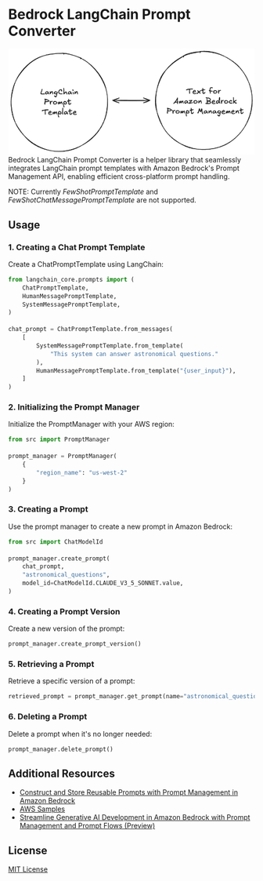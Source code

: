 # Bedrock LangChain Prompt Converter

![picture](./assets/picture.png)  
Bedrock LangChain Prompt Converter is a helper library that seamlessly integrates LangChain prompt templates with Amazon Bedrock's Prompt Management API, enabling efficient cross-platform prompt handling.  
  
NOTE: Currently *FewShotPromptTemplate* and *FewShotChatMessagePromptTemplate* are not supported.

## Usage

### 1. Creating a Chat Prompt Template

Create a ChatPromptTemplate using LangChain:

```python
from langchain_core.prompts import (
    ChatPromptTemplate,
    HumanMessagePromptTemplate,
    SystemMessagePromptTemplate,
)

chat_prompt = ChatPromptTemplate.from_messages(
    [
        SystemMessagePromptTemplate.from_template(
            "This system can answer astronomical questions."
        ),
        HumanMessagePromptTemplate.from_template("{user_input}"),
    ]
)
```

### 2. Initializing the Prompt Manager

Initialize the PromptManager with your AWS region:

```python
from src import PromptManager

prompt_manager = PromptManager(
    {
        "region_name": "us-west-2"
    }
)
```

### 3. Creating a Prompt

Use the prompt manager to create a new prompt in Amazon Bedrock:

```python
from src import ChatModelId

prompt_manager.create_prompt(
    chat_prompt,
    "astronomical_questions",
    model_id=ChatModelId.CLAUDE_V3_5_SONNET.value,
)
```

### 4. Creating a Prompt Version

Create a new version of the prompt:

```python
prompt_manager.create_prompt_version()
```

### 5. Retrieving a Prompt

Retrieve a specific version of a prompt:

```python
retrieved_prompt = prompt_manager.get_prompt(name="astronomical_questions", prompt_version=1)
```

### 6. Deleting a Prompt

Delete a prompt when it's no longer needed:

```python
prompt_manager.delete_prompt()
```

## Additional Resources
- [Construct and Store Reusable Prompts with Prompt Management in Amazon Bedrock](https://docs.aws.amazon.com/bedrock/latest/userguide/prompt-management.html)
- [AWS Samples](https://github.com/aws-samples/amazon-bedrock-samples/tree/main/articles-guides/prompt-engineering/Prompt_Management_Flows)
- [Streamline Generative AI Development in Amazon Bedrock with Prompt Management and Prompt Flows (Preview)](https://aws.amazon.com/ko/blogs/machine-learning/streamline-generative-ai-development-in-amazon-bedrock-with-prompt-management-and-prompt-flows-preview/)

## License

[MIT License](LICENSE)